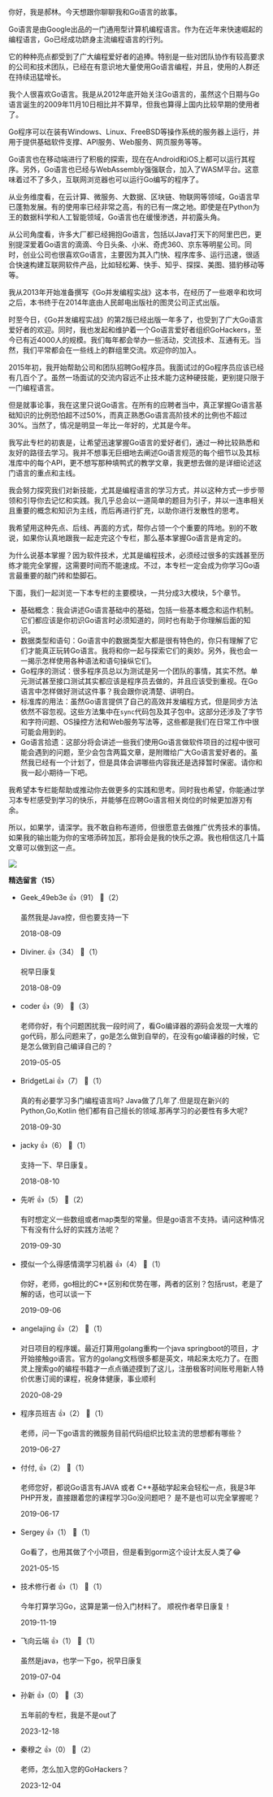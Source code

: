 你好，我是郝林。今天想跟你聊聊我和Go语言的故事。

Go语言是由Google出品的一门通用型计算机编程语言。作为在近年来快速崛起的编程语言，Go已经成功跻身主流编程语言的行列。

它的种种亮点都受到了广大编程爱好者的追捧。特别是一些对团队协作有较高要求的公司和技术团队，已经在有意识地大量使用Go语言编程，并且，使用的人群还在持续迅猛增长。

我个人很喜欢Go语言。我是从2012年底开始关注Go语言的，虽然这个日期与Go语言诞生的2009年11月10日相比并不算早，但我也算得上国内比较早期的使用者了。

Go程序可以在装有Windows、Linux、FreeBSD等操作系统的服务器上运行，并用于提供基础软件支撑、API服务、Web服务、网页服务等等。

Go语言也在移动端进行了积极的探索，现在在Android和iOS上都可以运行其程序。另外，Go语言也已经与WebAssembly强强联合，加入了WASM平台。这意味着过不了多久，互联网浏览器也可以运行Go编写的程序了。

从业务维度看，在云计算、微服务、大数据、区块链、物联网等领域，Go语言早已蓬勃发展。有的使用率已经非常之高，有的已有一席之地。即使是在Python为王的数据科学和人工智能领域，Go语言也在缓慢渗透，并初露头角。

从公司角度看，许多大厂都已经拥抱Go语言，包括以Java打天下的阿里巴巴，更别提深爱着Go语言的滴滴、今日头条、小米、奇虎360、京东等明星公司。同时，创业公司也很喜欢Go语言，主要因为其入门快、程序库多、运行迅速，很适合快速构建互联网软件产品，比如轻松筹、快手、知乎、探探、美图、猎豹移动等等。

我从2013年开始准备撰写《Go并发编程实战》这本书，在经历了一些艰辛和坎坷之后，本书终于在2014年底由人民邮电出版社的图灵公司正式出版。

时至今日，《Go并发编程实战》的第2版已经出版一年多了，也受到了广大Go语言爱好者的欢迎。同时，我也发起和维护着一个Go语言爱好者组织GoHackers，至今已有近4000人的规模。我们每年都会举办一些活动，交流技术、互通有无。当然，我们平常都会在一些线上的群组里交流。欢迎你的加入。

2015年初，我开始帮助公司和团队招聘Go程序员。我面试过的Go程序员应该已经有几百个了。虽然一场面试的交流内容远不止技术能力这种硬技能，更别提只限于一门编程语言。

但是就事论事，我在这里只说Go语言。在所有的应聘者当中，真正掌握Go语言基础知识的比例恐怕超不过50%，而真正熟悉Go语言高阶技术的比例也不超过30%。当然了，情况是明显一年比一年好的，尤其是今年。

我写此专栏的初衷是，让希望迅速掌握Go语言的爱好者们，通过一种比较熟悉和友好的路径去学习。我并不想事无巨细地去阐述Go语言规范的每个细节以及其标准库中的每个API，更不想写那种填鸭式的教学文章，我更想去做的是详细论述这门语言的重点和主线。

我会努力探究我们对新技能，尤其是编程语言的学习方式，并以这种方式一步步带领和引导你去记忆和实践。我几乎总会以一道简单的题目为引子，并以一连串相关且重要的概念和知识为主线，而后再进行扩充，以助你进行发散性的思考。

我希望用这种先点、后线、再面的方式，帮你占领一个个重要的阵地。别的不敢说，如果你认真地跟我一起走完这个专栏，那么基本掌握Go语言是肯定的。

为什么说基本掌握？因为软件技术，尤其是编程技术，必须经过很多的实践甚至历练才能完全掌握，这需要时间而不能速成。不过，本专栏一定会成为你学习Go语言最重要的敲门砖和垫脚石。

下面，我们一起浏览一下本专栏的主要模块，一共分成3大模块，5个章节。

- 基础概念：我会讲述Go语言基础中的基础，包括一些基本概念和运作机制。它们都应该是你初识Go语言时必须知道的，同时也有助于你理解后面的知识。
- 数据类型和语句：Go语言中的数据类型大都是很有特色的，你只有理解了它们才能真正玩转Go语言。我将和你一起与探索它们的奥妙。另外，我也会一一揭示怎样使用各种语法和语句操纵它们。
- Go程序的测试：很多程序员总以为测试是另一个团队的事情，其实不然。单元测试甚至接口测试其实都应该是程序员去做的，并且应该受到重视。在Go语言中怎样做好测试这件事？我会跟你说清楚、讲明白。
- 标准库的用法：虽然Go语言提供了自己的高效并发编程方式，但是同步方法依然不容忽视。这些方法集中在`sync`代码包及其子包中。这部分还涉及了字节和字符问题、OS操控方法和Web服务写法等，这些都是我们在日常工作中很可能会用到的。
- Go语言拾遗：这部分将会讲述一些我们使用Go语言做软件项目的过程中很可能会遇到的问题，至少会包含两篇文章，是附赠给广大Go语言爱好者的。虽然我已经有一个计划了，但是具体会讲哪些内容我还是选择暂时保密。请你和我一起小期待一下吧。

我希望本专栏能帮助或推动你去做更多的实践和思考。同时我也希望，你能通过学习本专栏感受到学习的快乐，并能够在应聘Go语言相关岗位的时候更加游刃有余。

所以，如果学，请深学。我不敢自称布道师，但很愿意去做推广优秀技术的事情。如果我的输出能为你的宝塔添砖加瓦，那将会是我的快乐之源。我也相信这几十篇文章可以做到这一点。

![](https://static001.geekbang.org/resource/image/35/48/358e4e8578a706598e18a7dfed3ed648.jpg?wh=1110%2A549)
<div><strong>精选留言（15）</strong></div><ul>
<li><span>Geek_49eb3e</span> 👍（91） 💬（2）<p>虽然我是Java控，但也要支持一下</p>2018-08-09</li><br/><li><span>Diviner.</span> 👍（34） 💬（1）<p>祝早日康复</p>2018-08-09</li><br/><li><span>coder</span> 👍（9） 💬（3）<p>老师你好，有个问题困扰我一段时间了，看Go编译器的源码会发现一大堆的go代码，那么问题来了，go是怎么做到自举的，在没有go编译器的时候，它是怎么做到自己编译自己的？</p>2019-05-05</li><br/><li><span>BridgetLai</span> 👍（7） 💬（1）<p>真的有必要学习多门编程语言吗?
Java做了几年了.但是现在新兴的Python,Go,Kotlin  他们都有自己擅长的领域.那再学习的必要性有多大呢?</p>2018-09-30</li><br/><li><span>jacky</span> 👍（6） 💬（1）<p>支持一下、早日康复。</p>2018-08-10</li><br/><li><span>先听</span> 👍（5） 💬（2）<p>有时想定义一些数组或者map类型的常量。但是go语言不支持。请问这种情况下有没有什么好的实践方法呢？</p>2019-09-30</li><br/><li><span>摸似一个么得感情滴学习机器</span> 👍（4） 💬（1）<p>你好，老师，go相比的C++区别和优势在哪，两者的区别？包括rust，老是了解的话，也可以谈一下</p>2019-09-06</li><br/><li><span>angelajing</span> 👍（2） 💬（1）<p>对日项目的程序媛。最近打算用golang重构一个java springboot的项目，才开始接触go语言。官方的golang文档很多都是英文，啃起来太吃力了。在图灵上搜索go的编程书籍才一点点循迹摸到了这儿，注册极客时间账号用新人特价优惠订阅的课程，祝身体健康，事业顺利</p>2020-08-29</li><br/><li><span>程序员班吉</span> 👍（2） 💬（1）<p>老师，问一下go语言的微服务目前代码组织比较主流的思想都有哪些？</p>2019-06-27</li><br/><li><span>付付,</span> 👍（2） 💬（1）<p>老师您好，都说Go语言有JAVA 或者 C++基础学起来会轻松一点，我是3年PHP开发，直接跟着您的课程学习Go没问题吧？  是不是也可以完全掌握呢？</p>2019-06-17</li><br/><li><span>Sergey</span> 👍（1） 💬（1）<p>Go看了，也用其做了个小项目，但是看到gorm这个设计太反人类了😂</p>2021-05-15</li><br/><li><span>技术修行者</span> 👍（1） 💬（1）<p>今年打算学习Go，这算是第一份入门材料了。
顺祝作者早日康复！</p>2019-11-19</li><br/><li><span>飞向云端</span> 👍（1） 💬（1）<p>虽然是java，也学一下go，祝早日康复</p>2019-07-04</li><br/><li><span>孙新</span> 👍（0） 💬（3）<p>五年前的专栏，我是不是out了</p>2023-12-18</li><br/><li><span>秦穆之</span> 👍（0） 💬（2）<p>老师，怎么加入您的GoHackers？</p>2023-12-04</li><br/>
</ul>
